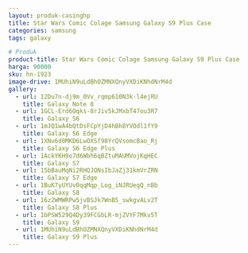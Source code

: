 ```yaml
---
layout: produk-casinghp
title: Star Wars Comic Colage Samsung Galaxy S9 Plus Case
categories: samsung
tags: galaxy

# Produk
product-title: Star Wars Comic Colage Samsung Galaxy S9 Plus Case
harga: 90000
sku: hn-1923
image-drive: 1MUhiN9uLdBhOZMNXQnyVXDiKNhdNrM4d
gallery:
  - url: 12Du7n-dj9m_0Vv_rqmp610N3k-l4ejRU
    title: Galaxy Note 8
  - url: 1GCL-Erd6Oqks-8rJiv5kJMxbT47ou3R7
    title: Galaxy S6
  - url: 1mJQ1wA4bQtDsFCpYjD4hBh8YVOdl1fY9
    title: Galaxy S6 Edge
  - url: 1XNv6d0MKD6LwOXSf98YrQVsomcBao_Rj
    title: Galaxy S6 Edge Plus
  - url: 1AckYKH9o7d6Wbh6qBZtuMAUMVojKqHEC
    title: Galaxy S7
  - url: 15bBauMqNi2RHQJQNsIbJaZj31kmVrZRN
    title: Galaxy S7 Edge
  - url: 1BuK7yUYUv0qqMqp_Log_iNJRUegQ_nBb
    title: Galaxy S8
  - url: 16z2WMWRPw5jvBSJk7WnB5_swkgvALv2T
    title: Galaxy S8 Plus
  - url: 1bPSW529Q4Dy39FCGbLR-mjZVYF7Mkv5T
    title: Galaxy S9
  - url: 1MUhiN9uLdBhOZMNXQnyVXDiKNhdNrM4d
    title: Galaxy S9 Plus
---
```

